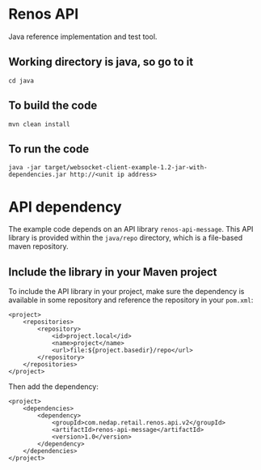 # Renos API

Java reference implementation and test tool.

## Working directory is java, so go to it
	cd java
	
## To build the code
	mvn clean install

## To run the code
	java -jar target/websocket-client-example-1.2-jar-with-dependencies.jar http://<unit ip address>

# API dependency
The example code depends on an API library `renos-api-message`. This API library is provided within the `java/repo` directory, which is a file-based maven repository.

## Include the library in your Maven project
To include the API library in your project, make sure the dependency is available in some repository and reference the repository in your `pom.xml`:

    <project>
        <repositories>
            <repository>
                <id>project.local</id>
                <name>project</name>
                <url>file:${project.basedir}/repo</url>
            </repository>
        </repositories>
    </project>

Then add the dependency:

    <project>
        <dependencies>
            <dependency>
                <groupId>com.nedap.retail.renos.api.v2</groupId>
                <artifactId>renos-api-message</artifactId>
                <version>1.0</version>
            </dependency>
        </dependencies>
    </project>



